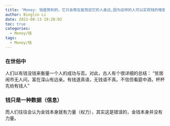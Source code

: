 ```yaml
---
title: 'Money: 钱是势利的，它只会聚在能驾驭它的人身边,因为这样的人可以实现钱的增值'
author: Binglin Li
date: 2022-08-13 19:28:02
toc: true
categories:
  - Money/钱
tags:
  - Money/钱
---
```



### 在世俗中

人们以有钱没钱来衡量一个人的成功与否。对此，古人有个很详细的总结：
“贫居闹市无人问，富在深山有远亲。有钱道真语，无钱语不真。不信但看筵中酒，杯杯先劝有钱人”

### 钱只是一种数据（信息）

而人们往往会认为金钱本身就有力量（权力），其实这是错误的，金钱本身并没有力量。
